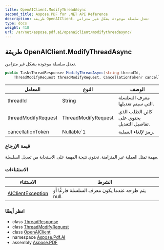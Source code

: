 ```yaml
---
title: OpenAIClient.ModifyThreadAsync
second_title: Aspose.PDF for .NET API Reference
description: طريقة OpenAIClient. تعدل سلسلة موجودة بشكل غير متزامن
type: docs
weight: 410
url: /ar/net/aspose.pdf.ai/openaiclient/modifythreadasync/
---
```

## طريقة OpenAIClient.ModifyThreadAsync

تعدل سلسلة موجودة بشكل غير متزامن.

```csharp
public Task<ThreadResponse> ModifyThreadAsync(string threadId, 
    ThreadModifyRequest threadModifyRequest, CancellationToken? cancellationToken = default)
```

| المعامل | النوع | الوصف |
| --- | --- | --- |
| threadId | String | معرف السلسلة التي سيتم تعديلها. |
| threadModifyRequest | ThreadModifyRequest | كائن الطلب الذي يحتوي على تفاصيل التعديل. |
| cancellationToken | Nullable`1 | رمز لإلغاء العملية. |

### قيمة الإرجاع

مهمة تمثل العملية غير المتزامنة. تحتوي نتيجة المهمة على الاستجابة من تعديل السلسلة.

### الاستثناءات

| الاستثناء | الشرط |
| --- | --- |
| [AIClientException](../../aiclientexception/) | يتم طرحه عندما يكون معرف السلسلة فارغًا أو null. |

### انظر أيضًا

* class [ThreadResponse](../../threadresponse/)
* class [ThreadModifyRequest](../../threadmodifyrequest/)
* class [OpenAIClient](../)
* namespace [Aspose.Pdf.AI](../../../aspose.pdf.ai/)
* assembly [Aspose.PDF](../../../)